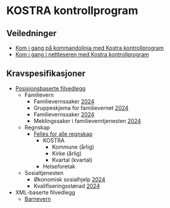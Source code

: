 # **KOSTRA kontrollprogram**

## Veiledninger

* [Kom i gang på kommandolinja med Kostra kontrollprogram](konsoll/README.md)
* [Kom i gang i nettleseren med Kostra kontrollprogram](web/README.md)

## Kravspesifikasjoner

* [Posisjonsbaserte filvedlegg](/kravspesifikasjon/felles_posisjonsbaserte_filvedlegg.md)
  * Familievern
    * Familievernssaker [2024](/kravspesifikasjon/specs_familievern_52AF_familievernsaker_2024.md)
    * Gruppeskjema for familievernet [2024](/kravspesifikasjon/specs_familievern_52BF_gruppeskjema_2024.md)
    * Familievernssaker [2024](/kravspesifikasjon/specs_familievern_53F_utadrettet_virksomhet_i_familievernet_2024.md)
    * Meklingssaker i familieverntjenesten [2024](/kravspesifikasjon/specs_familievern_55F_meklingssaker_i_familieverntjenesten_2024.md)
  * Regnskap
    * [Felles for alle regnskap](/kravspesifikasjon/felles_regnskap.md)
      * KOSTRA
        * Kommune (årlig)
        * Kirke (årlig)
        * Kvartal (kvartal)
      * Helseforetak
  * Sosialtjenesten
    * Økonomisk sosialhjelp [2024](/kravspesifikasjon/specs_sosialtjenesten_11F_okonomisk_sosialhjelp_2024.md)
    * Kvalifiseringsstønad [2024](/kravspesifikasjon/specs_sosialtjenesten_11CF_kvalifiseringsstonad_2024.md)
* XML-baserte filvedlegg
  * [Barnevern](/kravspesifikasjon/specs_barnevernstjenesten_15F_barnevern_20YY.md) 
